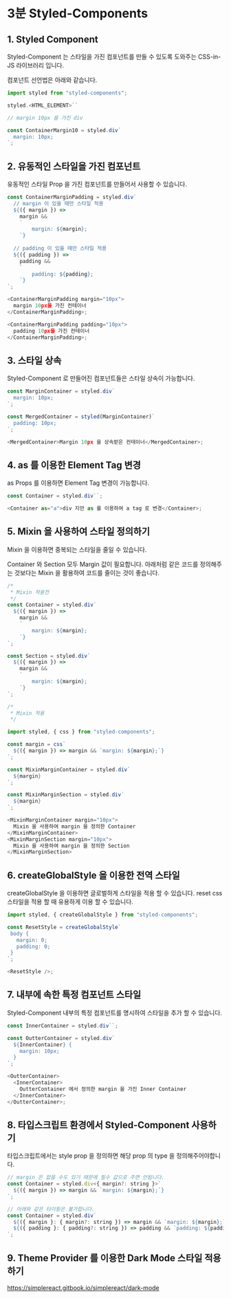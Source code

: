 # 3분 Styled-Components

## 1. Styled Component

Styled-Component 는 스타일을 가진 컴포넌트를 만들 수 있도록 도와주는 CSS-in-JS 라이브러리 입니다.

컴포넌트 선언법은 아래와 같습니다.

```js
import styled from "styled-components";

styled.<HTML_ELEMENT>``

// margin 10px 을 가진 div

const ContainerMargin10 = styled.div`
  margin: 10px;
`;
```

## 2. 유동적인 스타일을 가진 컴포넌트

유동적인 스타일 Prop 을 가진 컴포넌트를 만들어서 사용할 수 있습니다.

```js
const ContainerMarginPadding = styled.div`
  // margin 이 있을 때만 스타일 적용
  ${({ margin }) =>
    margin &&
    `
        margin: ${margin};
    `}
  
  // padding 이 있을 때만 스타일 적용
  ${({ padding }) =>
    padding &&
    `
        padding: ${padding};
    `}
`;

<ContainerMarginPadding margin="10px">
  margin 10px을 가진 컨테이너
</ContainerMarginPadding>;

<ContainerMarginPadding padding="10px">
  padding 10px을 가진 컨테이너
</ContainerMarginPadding>;
```

## 3. 스타일 상속

Styled-Component 로 만들어진 컴포넌트들은 스타일 상속이 가능합니다.

```js
const MarginContainer = styled.div`
  margin: 10px;
`;

const MergedContainer = styled(MarginContainer)`
  padding: 10px;
`;

<MergedContainer>Margin 10px 을 상속받은 컨테이너</MergedContainer>;
```

## 4. as 를 이용한 Element Tag 변경

as Props 를 이용하면 Element Tag 변경이 가능합니다.

```js
const Container = styled.div``;

<Container as="a">div 지만 as 를 이용하여 a tag 로 변경</Container>;
```

## 5. Mixin 을 사용하여 스타일 정의하기

Mixin 을 이용하면 중복되는 스타일을 줄일 수 있습니다.

Container 와 Section 모두 Margin 값이 필요합니다.
아래처럼 같은 코드를 정의해주는 것보다는 Mixin 을 활용하여 코드를 줄이는 것이 좋습니다.

```js
/*
 * Mixin 적용전
 */
const Container = styled.div`
  ${({ margin }) =>
    margin &&
    `
        margin: ${margin};
    `}
`;

const Section = styled.div`
  ${({ margin }) =>
    margin &&
    `
        margin: ${margin};
    `}
`;

/*
 * Mixin 적용
 */

import styled, { css } from "styled-components";

const margin = css`
  ${({ margin }) => margin && `margin: ${margin};`}
`;

const MixinMarginContainer = styled.div`
  ${margin}
`;

const MixinMarginSection = styled.div`
  ${margin}
`;

<MixinMarginContainer margin="10px">
  Mixin 을 사용하여 margin 을 정의한 Container
</MixinMarginContainer>
<MixinMarginSection margin="10px">
  Mixin 을 사용하여 margin 을 정의한 Section
</MixinMarginSection>
```

## 6. createGlobalStyle 을 이용한 전역 스타일

createGlobalStyle 을 이용하면 글로벌하게 스타일을 적용 할 수 있습니다.
reset css 스타일을 적용 할 때 유용하게 이용 할 수 있습니다.

```js
import styled, { createGlobalStyle } from "styled-components";

const ResetStyle = createGlobalStyle`
 body {
   margin: 0;
   padding: 0;
 }
`;

<ResetStyle />;
```

## 7. 내부에 속한 특정 컴포넌트 스타일

Styled-Component 내부의 특정 컴포넌트를 명시하여 스타일을 추가 할 수 있습니다.

```js
const InnerContainer = styled.div``;

const OutterContainer = styled.div`
  ${InnerContainer} {
    margin: 10px;
  }
`;

<OutterContainer>
  <InnerContainer>
    OutterContainer 에서 정의한 margin 을 가진 Inner Container
  </InnerContainer>
</OutterContainer>;
```

## 8. 타입스크립트 환경에서 Styled-Component 사용하기

타입스크립트에서는 style prop 을 정의하면 해당 prop 의 type 을 정의해주어야합니다.

```js
// margin 은 없을 수도 있기 때문에 필수 값으로 주면 안됩니다.
const Container = styled.div<{ margin?: string }>`
  ${({ margin }) => margin && `margin: ${margin};`}
`;

// 아래와 같은 타이핑은 불가합니다.
const Container = styled.div`
  ${({ margin }: { margin?: string }) => margin && `margin: ${margin};`}
  ${({ padding }: { padding?: string }) => padding && `padding: ${padding};`}
`;
```

## 9. Theme Provider 를 이용한 Dark Mode 스타일 적용하기

https://simplereact.gitbook.io/simplereact/dark-mode
